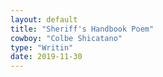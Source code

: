 ```yaml
---
layout: default
title: "Sheriff's Handbook Poem"
cowboy: "Colbe Shicatano"
type: "Writin"
date: 2019-11-30
---
```


